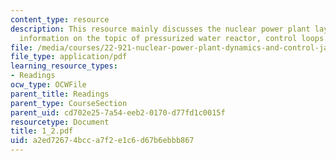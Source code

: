 ```yaml
---
content_type: resource
description: This resource mainly discusses the nuclear power plant layout and provides
  information on the topic of pressurized water reactor, control loops.
file: /media/courses/22-921-nuclear-power-plant-dynamics-and-control-january-iap-2006/a2ed72674bcca7f2e1c6d67b6ebbb867_1_2.pdf
file_type: application/pdf
learning_resource_types:
- Readings
ocw_type: OCWFile
parent_title: Readings
parent_type: CourseSection
parent_uid: cd702e25-7a54-eeb2-0170-d77fd1c0015f
resourcetype: Document
title: 1_2.pdf
uid: a2ed7267-4bcc-a7f2-e1c6-d67b6ebbb867
---
```

